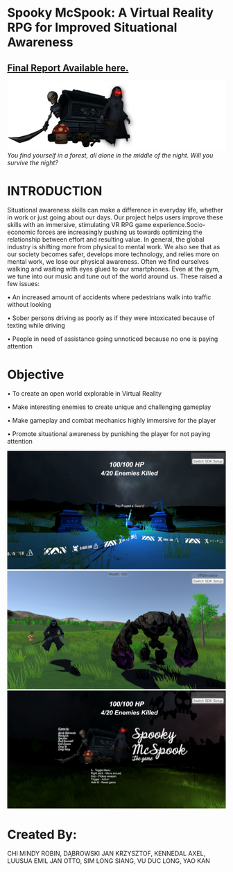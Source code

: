 # Spooky McSpook: A Virtual Reality RPG for Improved Situational Awareness
## [Final Report Available here.](https://github.com/SimLongXiang/CZ4001-Spooky-McSpook-VR-RPG/blob/master/CECZ%204001%20VR%20Project%20Report-G5.docx)
![alttext](https://github.com/SimLongXiang/CZ4001-Spooky-McSpook-VR-RPG/blob/master/Assets/Art/Original%20Art/logo_transparent.png)
*You find yourself in a forest, all alone in the middle of the night. Will you survive the night?*


# INTRODUCTION
Situational awareness skills can make a difference in everyday life, whether in work or just going about our days. Our project helps users improve these skills with an immersive, stimulating VR RPG game experience.Socio-economic forces are increasingly pushing us towards optimizing the relationship between effort and resulting value. In general, the global industry is shifting more from physical to mental work. We also see that as our society becomes safer, develops more technology, and relies more on mental work, we lose our physical awareness. Often we find ourselves walking and waiting with eyes glued to our smartphones. Even at the gym, we tune into our music and tune out of the world around us. These raised a few issues:

•	An increased amount of accidents where pedestrians walk into traffic without looking
	
•	Sober persons driving as poorly as if they were intoxicated because of texting while driving
	
•	People in need of assistance going unnoticed because no one is paying attention


# Objective
•	To create an open world explorable in Virtual Reality
	
•	Make interesting enemies to create unique and challenging gameplay

•	Make gameplay and combat mechanics highly immersive for the player

•	Promote situational awareness by punishing the player for not paying attention

![alttext](https://github.com/SimLongXiang/CZ4001-Spooky-McSpook-VR-RPG/blob/master/Screenshot1.png)
![alttext](https://github.com/SimLongXiang/CZ4001-Spooky-McSpook-VR-RPG/blob/master/Screenshot2.png)
![alttext](https://github.com/SimLongXiang/CZ4001-Spooky-McSpook-VR-RPG/blob/master/Screenshot3.png)

# Created By: 
CHI MINDY ROBIN, DĄBROWSKI JAN KRZYSZTOF, KENNEDAL AXEL, LUUSUA EMIL JAN OTTO, SIM LONG SIANG, VU DUC LONG, YAO KAN
